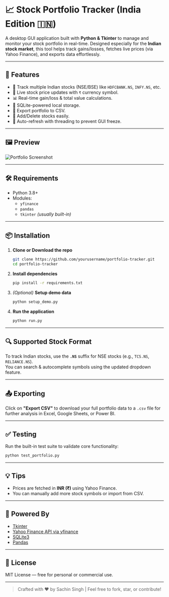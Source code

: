 # 📈 Stock Portfolio Tracker (India Edition 🇮🇳)

A desktop GUI application built with **Python & Tkinter** to manage and monitor your stock portfolio in real-time. Designed especially for the **Indian stock market**, this tool helps track gains/losses, fetches live prices (via Yahoo Finance), and exports data effortlessly.

---

## 🔧 Features

- 🏦 Track multiple Indian stocks (NSE/BSE) like `HDFCBANK.NS`, `INFY.NS`, etc.
- 💸 Live stock price updates with `₹` currency symbol.
- 📊 Real-time gain/loss & total value calculations.
- 🧾 SQLite-powered local storage.
- 📁 Export portfolio to CSV.
- 🧹 Add/Delete stocks easily.
- 🚀 Auto-refresh with threading to prevent GUI freeze.

---

## 🖼️ Preview

![Portfolio Screenshot](./screenshot.png) <!-- (Optional: Replace with actual screenshot path) -->

---

## 🛠️ Requirements

- Python 3.8+
- Modules:
  - `yfinance`
  - `pandas`
  - `tkinter` *(usually built-in)*

---

## 📦 Installation

1. **Clone or Download the repo**
   ```bash
   git clone https://github.com/yourusername/portfolio-tracker.git
   cd portfolio-tracker
   ```

2. **Install dependencies**
   ```bash
   pip install -r requirements.txt
   ```

3. *(Optional)* **Setup demo data**
   ```bash
   python setup_demo.py
   ```

4. **Run the application**
   ```bash
   python run.py
   ```

---

## 🔍 Supported Stock Format

To track Indian stocks, use the **`.NS`** suffix for NSE stocks (e.g., `TCS.NS`, `RELIANCE.NS`).  
You can search & autocomplete symbols using the updated dropdown feature.

---

## 📤 Exporting

Click on **"Export CSV"** to download your full portfolio data to a `.csv` file for further analysis in Excel, Google Sheets, or Power BI.

---

## ✅ Testing

Run the built-in test suite to validate core functionality:
```bash
python test_portfolio.py
```

---

## 💡 Tips

- Prices are fetched in **INR (₹)** using Yahoo Finance.
- You can manually add more stock symbols or import from CSV.

---

## 🧠 Powered By

- [Tkinter](https://docs.python.org/3/library/tkinter.html)
- [Yahoo Finance API via yfinance](https://pypi.org/project/yfinance/)
- [SQLite3](https://www.sqlite.org/index.html)
- [Pandas](https://pandas.pydata.org/)

---

## 📃 License

MIT License — free for personal or commercial use.

---

> Crafted with ❤️ by Sachin Singh | Feel free to fork, star, or contribute!
